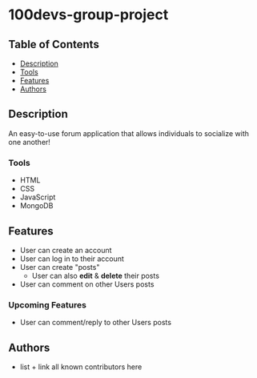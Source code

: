 # 100devs-group-project

## Table of Contents 
- [Description](#Description)
- [Tools](#Tools) 
- [Features](#Features)
- [Authors](#Authors) 


## Description 

An easy-to-use forum application that allows individuals to socialize with one another! 


### Tools
- HTML
- CSS
- JavaScript
- MongoDB



## Features
- User can create an account 
- User can log in to their account 
- User can create "posts" 
    - User can also **edit** & **delete** their posts 
- User can comment on other Users posts 

### Upcoming Features 
- User can comment/reply to other Users posts 


## Authors 
- list + link all known contributors here 
